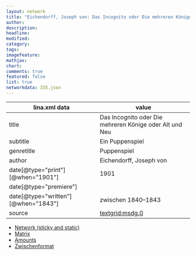 ```yaml
---
layout: network
title: "Eichendorff, Joseph von: Das Incognito oder Die mehreren Könige oder Alt und Neu (1843)"
author:
description:
headline:
modified:
category:
tags:
imagefeature: 
mathjax: 
chart: 
comments: true
featured: false
list: true
networkdata: 335.json
---
```

lina.xml data  | value
------------- | -------------
title|Das Incognito oder Die mehreren Könige oder Alt und Neu
subtitle|Ein Puppenspiel
genretitle|Puppenspiel
author|Eichendorff, Joseph von
date[@type="print"][@when="1901"]|1901
date[@type="premiere"]|
date[@type="written"][@when="1843"]|zwischen 1840–1843
source|[textgrid:msdg.0](https://textgridlab.org/1.0/tgcrud-public/rest/textgrid:msdg.0/data)



* [Network (sticky and static)](/network335)
* [Matrix](/matrix335)
* [Amounts](/amount335)
* [Zwischenformat](/lina335 )
